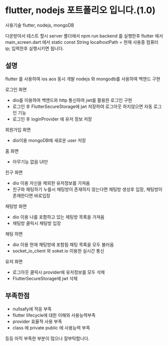 # flutter, nodejs 포트폴리오 입니다.(1.0)

사용기술 flutter, nodejs, mongoDB

다운받아서 테스트 할시 server 폴더에서 npm run backend 를 실행한후 
flutter 에서 main_screen.dart 에서 
static const String localhostPath = 현재 사용중 컴퓨터 ip;
입력한후 실행시키면 됩니다.

## 설명

flutter 를 사용하여 ios aos 동시 개발
nodejs 와 mongodb를 사용하여 백엔드 구현

로그인 화면
 - dio를 이용하여 백엔드와 http 통신하여 jwt를 활용한 로그인 구현
 - 로그인 후 FlutterSecureStorage에 jwt 저장하여 로그아웃 하지않으면 자동 로그인 기능
 - 로그인 후 loginProvider 에 유저 정보 저장

회원가입 화면
 - dio이용 mongoDB에 새로운 user 저장

홈 화면 
 - 아무기능 없음 UI만

친구 화면
- dio 이용 자신을 제외한 유저정보를 가져옴
- 친구와 채팅하기 누를시 채팅방이 존재하지 않는다면 채팅방 생성후 입장, 채팅방이 존재한다면 바로입장

채팅방 화면
- dio 이용 나를 포함하고 있는 체팅방 목록을 가져옴
- 채팅방 클릭시 채팅방 입장

채팅 하면
- dio 이용 현재 채팅방에 포함됨 채팅 목록을 모두 불러옴
- socket_io_client 와 soket.io 이용한 실시간 통신

유저 화면
- 로그아웃 클릭시 provider에 유저정보를 모두 삭제
- FlutterSecureStorage에 jwt 삭제


## 부족한점
- nullsafy에 적응 부족
- flutter lifecycle에 대한 이해와 사용능력부족
- provider 효율적 사용 부족
- class 에 private public 에 사용능력 부족

등등 아직 부족한 부분이 많으나 잘부탁합니다.
